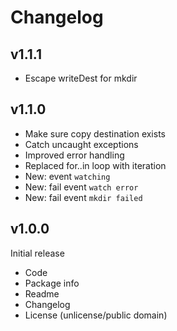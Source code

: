 Changelog
=========

v1.1.1
------

* Escape writeDest for mkdir


v1.1.0
------

* Make sure copy destination exists
* Catch uncaught exceptions
* Improved error handling
* Replaced for..in loop with iteration
* New: event `watching`
* New: fail event `watch error`
* New: fail event `mkdir failed`


v1.0.0
------

Initial release

* Code
* Package info
* Readme
* Changelog
* License (unlicense/public domain)

